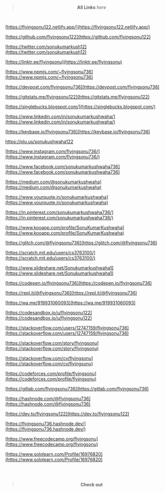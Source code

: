 
> <p style="text-align:center"><strong>All Links</strong> <i>here</i> </p>

<br>

[https://flyingsonu122.netlify.app/](https://flyingsonu122.netlify.app/)

[https://github.com/flyingsonu122](https://github.com/flyingsonu122)

[https://twitter.com/sonukumarkush12](https://twitter.com/sonukumarkush12)

[https://linktr.ee/flyingsonu](https://linktr.ee/flyingsonu)

[https://www.npmjs.com/~flyingsonu736](https://www.npmjs.com/~flyingsonu736)

[https://devpost.com/flyingsonu736](https://devpost.com/flyingsonu736)

[https://gitstats.me/flyingsonu122](https://gitstats.me/flyingsonu122)

[https://singlebucks.blogspot.com/](https://singlebucks.blogspot.com/)

[https://www.linkedin.com/in/sonukumarkushwaha/](https://www.linkedin.com/in/sonukumarkushwaha/)

[https://keybase.io/flyingsonu736](https://keybase.io/flyingsonu736)

[https://plu.us/sonukushwaha122 ](https://plu.us/sonukushwaha122 )

[https://www.instagram.com/flyingsonu736/](https://www.instagram.com/flyingsonu736/)

[https://www.facebook.com/sonukumarkushwaha736](https://www.facebook.com/sonukumarkushwaha736)

[https://medium.com/@sonukumarkushwaha](https://medium.com/@sonukumarkushwaha)

[https://www.yourquote.in/sonukumarkushwaha](https://www.yourquote.in/sonukumarkushwaha)

[https://in.pinterest.com/sonukumarkushwaha736/](https://in.pinterest.com/sonukumarkushwaha736/)

[https://www.kooapp.com/profile/SonuKumarKushwaha](https://www.kooapp.com/profile/SonuKumarKushwaha)

[https://glitch.com/@flyingsonu736](https://glitch.com/@flyingsonu736)

[https://scratch.mit.edu/users/cs3763100/](https://scratch.mit.edu/users/cs3763100/)

[https://www.slideshare.net/Sonukumarkushwaha1](https://www.slideshare.net/Sonukumarkushwaha1)

[https://codepen.io/flyingsonu736](https://codepen.io/flyingsonu736)

[https://repl.it/@flyingsonu736](https://repl.it/@flyingsonu736)

[https://wa.me/919931060093](https://wa.me/919931060093)

[https://codesandbox.io/u/flyingsonu122](https://codesandbox.io/u/flyingsonu122)

[https://stackoverflow.com/users/12747159/flyingsonu736](https://stackoverflow.com/users/12747159/flyingsonu736)

[https://stackoverflow.com/story/flyingsonu](https://stackoverflow.com/story/flyingsonu)

[https://stackoverflow.com/cv/flyingsonu](https://stackoverflow.com/cv/flyingsonu)

[https://codeforces.com/profile/flyingsonu](https://codeforces.com/profile/flyingsonu)

[https://gitlab.com/flyingsonu736](https://gitlab.com/flyingsonu736)

[https://hashnode.com/@flyingsonu736](https://hashnode.com/@flyingsonu736)

[https://dev.to/flyingsonu122](https://dev.to/flyingsonu122)

[https://flyingsonu736.hashnode.dev/](https://flyingsonu736.hashnode.dev/)

[https://www.freecodecamp.org/flyingsonu](https://www.freecodecamp.org/flyingsonu)

[https://www.sololearn.com/Profile/16976820](https://www.sololearn.com/Profile/16976820)



<br><br>

> <p style="text-align:center"><strong>Check out</strong> </p>

